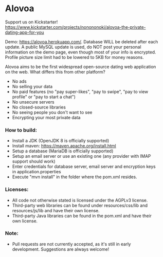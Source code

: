 # Alovoa

Support us on Kickstarter! https://www.kickstarter.com/projects/nonononoki/alovoa-the-private-dating-app-for-you

Demo: https://alovoa.herokuapp.com/. Database WILL be deleted after each update. A public MySQL update is used, do NOT post your personal information on the demo page, even though most of your info is encrypted. Profile picture size limit had to be lowered to 5KB for money reasons.

Alovoa aims to be the first widespread open-source dating web application on the web. What differs this from other platform?
- No ads
- No selling your data
- No paid features (no "pay super-likes", "pay to swipe", "pay to view profile" or "pay to start a chat")
- No unsecure servers
- No closed-source libraries
- No seeing people you don't want to see
- Encrypting your most private data

### How to build:
- Install a JDK (OpenJDK 8 is officially supported)
- Install maven: https://maven.apache.org/install.html
- Setup a database (MariaDB is officially supported)
- Setup an email server or use an existing one (any provider with IMAP support should work)
- Enter credentials for database server, email server and encryption keys in application.properties
- Execute "mvn install" in the folder where the pom.xml resides.

### Licenses:
- All code not otherwise stated is licensed under the AGPLv3 license. 
- Third-party web libraries can be found under resources/css/lib and resources/js/lib and have their own license.
- Third-party Java libraries can be found in the pom.xml and have their own license.

### Note:
- Pull requests are not currently accepted, as it's still in early development. Suggestions are always welcome!
